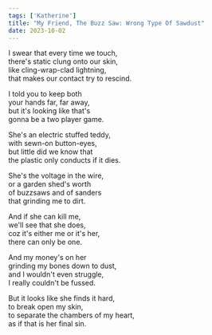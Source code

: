 ```yaml
---
tags: ['Katherine']
title: "My Friend, The Buzz Saw: Wrong Type Of Sawdust"
date: 2023-10-02
---
```


I swear that every time we touch,  
there's static clung onto our skin,  
like cling-wrap-clad lightning,  
that makes our contact try to rescind.

I told you to keep both  
your hands far, far away,  
but it's looking like that's  
gonna be a two player game.

She's an electric stuffed teddy,  
with sewn-on button-eyes,  
but little did we know that  
the plastic only conducts if it dies.

She's the voltage in the wire,  
or a garden shed's worth  
of buzzsaws and of sanders  
that grinding me to dirt.

And if she can kill me,  
we'll see that she does,  
coz it's either me or it's her,  
there can only be one.

And my money's on her  
grinding my bones down to dust,  
and I wouldn't even struggle,  
I really couldn't be fussed.

But it looks like she finds it hard,  
to break open my skin,  
to separate the chambers of my heart,  
as if that is her final sin.
